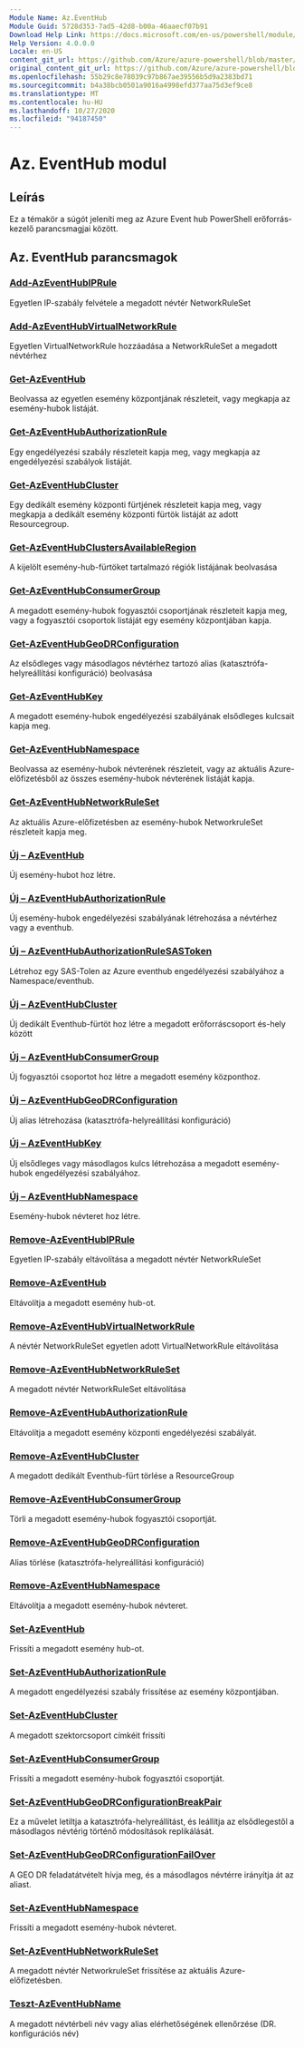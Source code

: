 ```yaml
---
Module Name: Az.EventHub
Module Guid: 5728d353-7ad5-42d8-b00a-46aaecf07b91
Download Help Link: https://docs.microsoft.com/en-us/powershell/module/az.eventhub
Help Version: 4.0.0.0
Locale: en-US
content_git_url: https://github.com/Azure/azure-powershell/blob/master/src/EventHub/EventHub/help/Az.EventHub.md
original_content_git_url: https://github.com/Azure/azure-powershell/blob/master/src/EventHub/EventHub/help/Az.EventHub.md
ms.openlocfilehash: 55b29c8e78039c97b867ae39556b5d9a2383bd71
ms.sourcegitcommit: b4a38bcb0501a9016a4998efd377aa75d3ef9ce8
ms.translationtype: MT
ms.contentlocale: hu-HU
ms.lasthandoff: 10/27/2020
ms.locfileid: "94187450"
---
```

# Az. EventHub modul
## Leírás
Ez a témakör a súgót jeleníti meg az Azure Event hub PowerShell erőforrás-kezelő parancsmagjai között.

## Az. EventHub parancsmagok
### [Add-AzEventHubIPRule](Add-AzEventHubIPRule.md)
Egyetlen IP-szabály felvétele a megadott névtér NetworkRuleSet

### [Add-AzEventHubVirtualNetworkRule](Add-AzEventHubVirtualNetworkRule.md)
Egyetlen VirtualNetworkRule hozzáadása a NetworkRuleSet a megadott névtérhez

### [Get-AzEventHub](Get-AzEventHub.md)
Beolvassa az egyetlen esemény központjának részleteit, vagy megkapja az esemény-hubok listáját.

### [Get-AzEventHubAuthorizationRule](Get-AzEventHubAuthorizationRule.md)
Egy engedélyezési szabály részleteit kapja meg, vagy megkapja az engedélyezési szabályok listáját.

### [Get-AzEventHubCluster](Get-AzEventHubCluster.md)
Egy dedikált esemény központi fürtjének részleteit kapja meg, vagy megkapja a dedikált esemény központi fürtök listáját az adott Resourcegroup.

### [Get-AzEventHubClustersAvailableRegion](Get-AzEventHubClustersAvailableRegion.md)
A kijelölt esemény-hub-fürtöket tartalmazó régiók listájának beolvasása

### [Get-AzEventHubConsumerGroup](Get-AzEventHubConsumerGroup.md)
A megadott esemény-hubok fogyasztói csoportjának részleteit kapja meg, vagy a fogyasztói csoportok listáját egy esemény központjában kapja.

### [Get-AzEventHubGeoDRConfiguration](Get-AzEventHubGeoDRConfiguration.md)
Az elsődleges vagy másodlagos névtérhez tartozó alias (katasztrófa-helyreállítási konfiguráció) beolvasása

### [Get-AzEventHubKey](Get-AzEventHubKey.md)
A megadott esemény-hubok engedélyezési szabályának elsődleges kulcsait kapja meg.

### [Get-AzEventHubNamespace](Get-AzEventHubNamespace.md)
Beolvassa az esemény-hubok névterének részleteit, vagy az aktuális Azure-előfizetésből az összes esemény-hubok névterének listáját kapja.

### [Get-AzEventHubNetworkRuleSet](Get-AzEventHubNetworkRuleSet.md)
Az aktuális Azure-előfizetésben az esemény-hubok NetworkruleSet részleteit kapja meg.

### [Új – AzEventHub](New-AzEventHub.md)
Új esemény-hubot hoz létre.

### [Új – AzEventHubAuthorizationRule](New-AzEventHubAuthorizationRule.md)
Új esemény-hubok engedélyezési szabályának létrehozása a névtérhez vagy a eventhub.

### [Új – AzEventHubAuthorizationRuleSASToken](New-AzEventHubAuthorizationRuleSASToken.md)
Létrehoz egy SAS-Tolen az Azure eventhub engedélyezési szabályához a Namespace/eventhub.

### [Új – AzEventHubCluster](New-AzEventHubCluster.md)
Új dedikált Eventhub-fürtöt hoz létre a megadott erőforráscsoport és-hely között

### [Új – AzEventHubConsumerGroup](New-AzEventHubConsumerGroup.md)
Új fogyasztói csoportot hoz létre a megadott esemény központhoz.

### [Új – AzEventHubGeoDRConfiguration](New-AzEventHubGeoDRConfiguration.md)
Új alias létrehozása (katasztrófa-helyreállítási konfiguráció)

### [Új – AzEventHubKey](New-AzEventHubKey.md)
Új elsődleges vagy másodlagos kulcs létrehozása a megadott esemény-hubok engedélyezési szabályához.

### [Új – AzEventHubNamespace](New-AzEventHubNamespace.md)
Esemény-hubok névteret hoz létre.

### [Remove-AzEventHubIPRule](Remove-AzEventHubIPRule.md)
Egyetlen IP-szabály eltávolítása a megadott névtér NetworkRuleSet

### [Remove-AzEventHub](Remove-AzEventHub.md)
Eltávolítja a megadott esemény hub-ot.

### [Remove-AzEventHubVirtualNetworkRule](Remove-AzEventHubVirtualNetworkRule.md)
A névtér NetworkRuleSet egyetlen adott VirtualNetworkRule eltávolítása

### [Remove-AzEventHubNetworkRuleSet](Remove-AzEventHubNetworkRuleSet.md)
A megadott névtér NetworkRuleSet eltávolítása

### [Remove-AzEventHubAuthorizationRule](Remove-AzEventHubAuthorizationRule.md)
Eltávolítja a megadott esemény központi engedélyezési szabályát.

### [Remove-AzEventHubCluster](Remove-AzEventHubCluster.md)
A megadott dedikált Eventhub-fürt törlése a ResourceGroup

### [Remove-AzEventHubConsumerGroup](Remove-AzEventHubConsumerGroup.md)
Törli a megadott esemény-hubok fogyasztói csoportját.

### [Remove-AzEventHubGeoDRConfiguration](Remove-AzEventHubGeoDRConfiguration.md)
Alias törlése (katasztrófa-helyreállítási konfiguráció)

### [Remove-AzEventHubNamespace](Remove-AzEventHubNamespace.md)
Eltávolítja a megadott esemény-hubok névteret.

### [Set-AzEventHub](Set-AzEventHub.md)
Frissíti a megadott esemény hub-ot.

### [Set-AzEventHubAuthorizationRule](Set-AzEventHubAuthorizationRule.md)
A megadott engedélyezési szabály frissítése az esemény központjában.

### [Set-AzEventHubCluster](Set-AzEventHubCluster.md)
A megadott szektorcsoport címkéit frissíti

### [Set-AzEventHubConsumerGroup](Set-AzEventHubConsumerGroup.md)
Frissíti a megadott esemény-hubok fogyasztói csoportját.

### [Set-AzEventHubGeoDRConfigurationBreakPair](Set-AzEventHubGeoDRConfigurationBreakPair.md)
Ez a művelet letiltja a katasztrófa-helyreállítást, és leállítja az elsődlegestől a másodlagos névtérig történő módosítások replikálását.

### [Set-AzEventHubGeoDRConfigurationFailOver](Set-AzEventHubGeoDRConfigurationFailOver.md)
A GEO DR feladatátvételt hívja meg, és a másodlagos névtérre irányítja át az aliast.

### [Set-AzEventHubNamespace](Set-AzEventHubNamespace.md)
Frissíti a megadott esemény-hubok névteret.

### [Set-AzEventHubNetworkRuleSet](Set-AzEventHubNetworkRuleSet.md)
A megadott névtér NetworkruleSet frissítése az aktuális Azure-előfizetésben.

### [Teszt-AzEventHubName](Test-AzEventHubName.md)
A megadott névtérbeli név vagy alias elérhetőségének ellenőrzése (DR. konfigurációs név)

